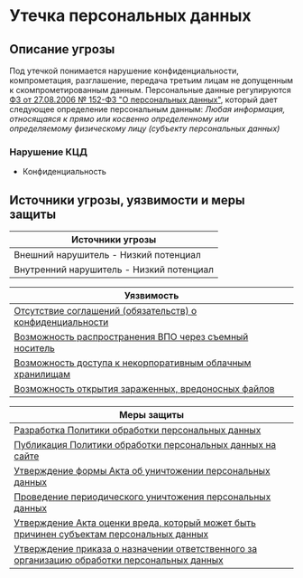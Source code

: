 # Утечка персональных данных

## Описание угрозы
Под утечкой понимается нарушение конфиденциальности, компрометация, разглашение, передача третьим лицам не допущенным к скомпрометированным данным.
Персональные данные регулируются [ФЗ от 27.08.2006 № 152-ФЗ "О персональных данных"](https://base.garant.ru/12148567/), который дает следующее определение персональным данным:
*Любая информация, относящаяся к прямо или косвенно определенному или определяемому физическому лицу (субъекту персональных данных)*

### Нарушение КЦД
+ Конфиденциальность

## Источники угрозы, уязвимости и меры защиты
|Источники угрозы|
|-|
|Внешний нарушитель - Низкий потенциал|
|Внутренний нарушитель - Низкий потенциал|

|Уязвимость|
|--------|
|[Отсутствие соглашений (обязательств) о конфиденциальности](/vkr/vulnerabilities/page8)|
|[Возможность распространения ВПО через съемный носитель](/vkr/vulnerabilities/page18)|
|[Возможность доступа к некорпоративным облачным хранилищам](/vkr/vulnerabilities/page16)|
|[Возможность открытия зараженных, вредоносных файлов](/vkr/vulnerabilities/page21)|

|Меры защиты|
|--------|
|[Разработка Политики обработки персональных данных](/vkr/measures/page25)|
|[Публикация Политики обработки персональных данных на сайте](/vkr/measures/page26)|
|[Утверждение формы Акта об уничтожении персональных данных](/vkr/measures/page27)|
|[Проведение периодического уничтожения персональных данных](/vkr/measures/page28)|
|[Утверждение Акта оценки вреда, который может быть причинен субъектам персональных данных](/vkr/measures/page29)|
|[Утверждение приказа о назначении ответственного за организацию обработки персональных данных](/vkr/measures/page30)|